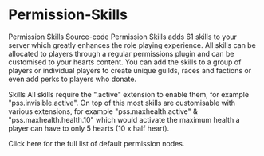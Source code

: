 # Permission-Skills
Permission Skills Source-code
Permission Skills adds 61 skills to your server which greatly enhances the role playing experience. All skills can be allocated to players through a regular permissions plugin and can be customised to your hearts content. You can add the skills to a group of players or individual players to create unique guilds, races and factions or even add perks to players who donate.

Skills
All skills require the ".active" extension to enable them, for example "pss.invisible.active". On top of this most skills are customisable with various extensions, for example "pss.maxhealth.active" & "pss.maxhealth.health.10" which would activate the maximum health a player can have to only 5 hearts (10 x half heart).

Click here for the full list of default permission nodes.
